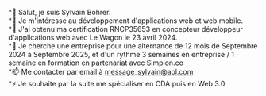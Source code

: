 *👋 Salut, je suis Sylvain Bohrer.  
*👀 Je m'intéresse au développement d'applications web et web mobile.  
*🌱 J'ai obtenu ma certification RNCP35653 en concepteur développeur d'applications web avec Le Wagon le 23 avril 2024.  
*💞️ Je cherche une entreprise pour une alternance de 12 mois de Septembre 2024 à Septembre 2025, et d'un rythme 3 semaines en entreprise / 1 semaine en formation en partenariat avec Simplon.co  
*📫 Me contacter par email à message_sylvain@aol.com  
*⚡ Je souhaite par la suite me spécialiser en CDA puis en Web 3.0  

<!---
Gemmers/Gemmers is a ✨ special ✨ repository because its `README.md` (this file) appears on your GitHub profile.
You can click the Preview link to take a look at your changes.
--->
